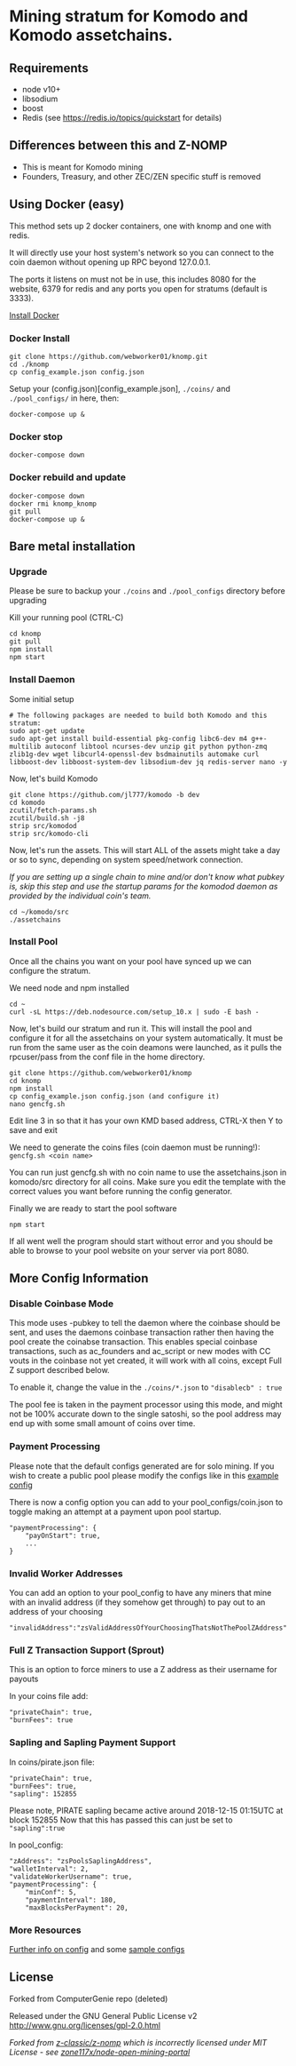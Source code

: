 # Mining stratum for Komodo and Komodo assetchains.

## Requirements
* node v10+
* libsodium
* boost
* Redis (see https://redis.io/topics/quickstart for details)

## Differences between this and Z-NOMP
* This is meant for Komodo mining
* Founders, Treasury, and other ZEC/ZEN specific stuff is removed

## Using Docker (easy)

This method sets up 2 docker containers, one with knomp and one with redis. 

It will directly use your host system's network so you can connect to the coin daemon without opening up RPC beyond 127.0.0.1.

The ports it listens on must not be in use, this includes 8080 for the website, 6379 for redis and any ports you open for stratums (default is 3333).

[Install Docker](https://docs.docker.com/engine/install/)

### Docker Install
```
git clone https://github.com/webworker01/knomp.git
cd ./knomp
cp config_example.json config.json
```

Setup your (config.json)[config_example.json], `./coins/` and `./pool_configs/` in here, then:

```
docker-compose up &
```

### Docker stop
```
docker-compose down
```

### Docker rebuild and update
```
docker-compose down
docker rmi knomp_knomp
git pull
docker-compose up &
```

## Bare metal installation
### Upgrade
Please be sure to backup your `./coins` and `./pool_configs` directory before upgrading

Kill your running pool (CTRL-C)
```shell
cd knomp
git pull
npm install
npm start
```

### Install Daemon
Some initial setup
```shell
# The following packages are needed to build both Komodo and this stratum:
sudo apt-get update
sudo apt-get install build-essential pkg-config libc6-dev m4 g++-multilib autoconf libtool ncurses-dev unzip git python python-zmq zlib1g-dev wget libcurl4-openssl-dev bsdmainutils automake curl libboost-dev libboost-system-dev libsodium-dev jq redis-server nano -y
```
Now, let's build Komodo
```shell
git clone https://github.com/jl777/komodo -b dev
cd komodo
zcutil/fetch-params.sh
zcutil/build.sh -j8
strip src/komodod
strip src/komodo-cli
```

Now, let's run the assets. This will start ALL of the assets might take a day or so to sync, depending on system speed/network connection.

_If you are setting up a single chain to mine and/or don't know what pubkey is, skip this step and use the startup params for the komodod daemon as provided by the individual coin's team._
```shell
cd ~/komodo/src
./assetchains
```

### Install Pool
Once all the chains you want on your pool have synced up we can configure the stratum.

We need node and npm installed

```shell
cd ~
curl -sL https://deb.nodesource.com/setup_10.x | sudo -E bash -
```

Now, let's build our stratum and run it. This will install the pool and configure it for all the assetchains on your system automatically. It must be run from the same user as the coin deamons were launched, as it pulls the rpcuser/pass from the conf file in the home directory.
```shell
git clone https://github.com/webworker01/knomp
cd knomp
npm install
cp config_example.json config.json (and configure it)
nano gencfg.sh
```

Edit line 3 in so that it has your own KMD based address, CTRL-X then Y to save and exit

We need to generate the coins files (coin daemon must be running!): `gencfg.sh <coin name>`

You can run just gencfg.sh with no coin name to use the assetchains.json in komodo/src directory for all coins. Make sure you edit the template with the correct values you want before running the config generator.

Finally we are ready to start the pool software

```shell
npm start
```

If all went well the program should start without error and you should be able to browse to your pool website on your server via port 8080.

## More Config Information
### Disable Coinbase Mode 
This mode uses -pubkey to tell the daemon where the coinbase should be sent, and uses the daemons coinbase transaction rather then having the pool create the coinabse transaction. This enables special coinbase transactions, such as ac_founders and ac_script or new modes with CC vouts in the coinbase not yet created, it will work with all coins, except Full Z support described below. 

To enable it, change the value in the `./coins/*.json` to `"disablecb" : true`

The pool fee is taken in the payment processor using this mode, and might not be 100% accurate down to the single satoshi, so the pool address may end up with some small amount of coins over time.

### Payment Processing
Please note that the default configs generated are for solo mining. If you wish to create a public pool please modify the configs like in this [example config](https://github.com/z-classic/z-nomp/blob/master/pool_configs/komodo_example.json)

There is now a config option you can add to your pool_configs/coin.json to toggle making an attempt at a payment upon pool startup.

```
"paymentProcessing": {
    "payOnStart": true,
    ...
}
```

### Invalid Worker Addresses
You can add an option to your pool_config to have any miners that mine with an invalid address (if they somehow get through) to pay out to an address of your choosing
```
"invalidAddress":"zsValidAddressOfYourChoosingThatsNotThePoolZAddress"
```

### Full Z Transaction Support (Sprout)
This is an option to force miners to use a Z address as their username for payouts

In your coins file add: 
```
"privateChain": true,
"burnFees": true
```

### Sapling and Sapling Payment Support
In coins/pirate.json file:
```
"privateChain": true,
"burnFees": true,
"sapling": 152855
```
Please note, PIRATE sapling became active around 2018-12-15 01:15UTC at block 152855 Now that this has passed this can just be set to `"sapling":true` 

In pool_config:
```
"zAddress": "zsPoolsSaplingAddress",
"walletInterval": 2,
"validateWorkerUsername": true,
"paymentProcessing": {
    "minConf": 5,
    "paymentInterval": 180,
    "maxBlocksPerPayment": 20,
```

### More Resources
[Further info on config](https://github.com/zone117x/node-open-mining-portal#2-configuration) and some [sample configs](https://github.com/z-classic/z-nomp)

## License
Forked from ComputerGenie repo (deleted)

Released under the GNU General Public License v2
http://www.gnu.org/licenses/gpl-2.0.html

_Forked from [z-classic/z-nomp](https://github.com/z-classic/z-nomp) which is incorrectly licensed under MIT License - see [zone117x/node-open-mining-portal](https://github.com/zone117x/node-open-mining-portal)_ 
